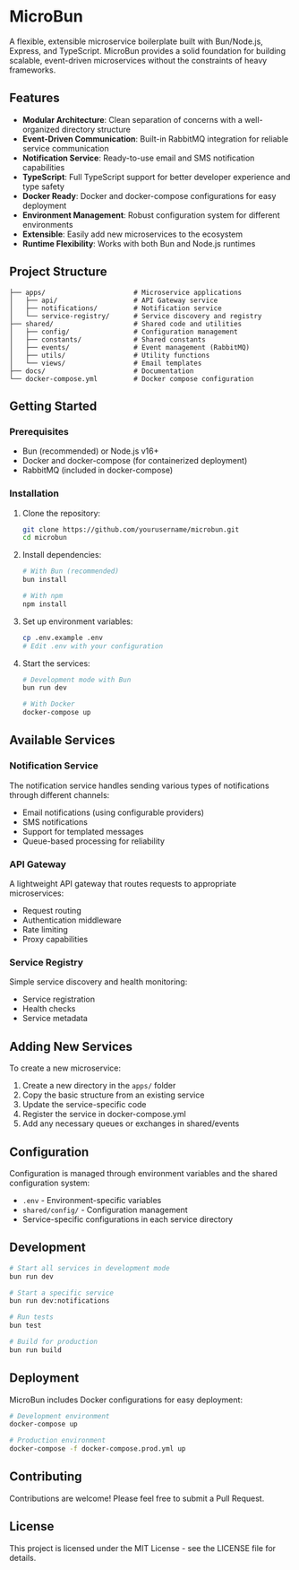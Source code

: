 # MicroBun

A flexible, extensible microservice boilerplate built with Bun/Node.js, Express, and TypeScript. MicroBun provides a solid foundation for building scalable, event-driven microservices without the constraints of heavy frameworks.

## Features

- **Modular Architecture**: Clean separation of concerns with a well-organized directory structure
- **Event-Driven Communication**: Built-in RabbitMQ integration for reliable service communication
- **Notification Service**: Ready-to-use email and SMS notification capabilities
- **TypeScript**: Full TypeScript support for better developer experience and type safety
- **Docker Ready**: Docker and docker-compose configurations for easy deployment
- **Environment Management**: Robust configuration system for different environments
- **Extensible**: Easily add new microservices to the ecosystem
- **Runtime Flexibility**: Works with both Bun and Node.js runtimes

## Project Structure

```
├── apps/                      # Microservice applications
│   ├── api/                   # API Gateway service
│   ├── notifications/         # Notification service
│   └── service-registry/      # Service discovery and registry
├── shared/                    # Shared code and utilities
│   ├── config/                # Configuration management
│   ├── constants/             # Shared constants
│   ├── events/                # Event management (RabbitMQ)
│   ├── utils/                 # Utility functions
│   └── views/                 # Email templates
├── docs/                      # Documentation
└── docker-compose.yml         # Docker compose configuration
```

## Getting Started

### Prerequisites

- Bun (recommended) or Node.js v16+
- Docker and docker-compose (for containerized deployment)
- RabbitMQ (included in docker-compose)

### Installation

1. Clone the repository:
   ```bash
   git clone https://github.com/yourusername/microbun.git
   cd microbun
   ```

2. Install dependencies:
   ```bash
   # With Bun (recommended)
   bun install

   # With npm
   npm install
   ```

3. Set up environment variables:
   ```bash
   cp .env.example .env
   # Edit .env with your configuration
   ```

4. Start the services:
   ```bash
   # Development mode with Bun
   bun run dev

   # With Docker
   docker-compose up
   ```

## Available Services

### Notification Service

The notification service handles sending various types of notifications through different channels:

- Email notifications (using configurable providers)
- SMS notifications
- Support for templated messages
- Queue-based processing for reliability

### API Gateway

A lightweight API gateway that routes requests to appropriate microservices:

- Request routing
- Authentication middleware
- Rate limiting
- Proxy capabilities

### Service Registry

Simple service discovery and health monitoring:

- Service registration
- Health checks
- Service metadata

## Adding New Services

To create a new microservice:

1. Create a new directory in the `apps/` folder
2. Copy the basic structure from an existing service
3. Update the service-specific code
4. Register the service in docker-compose.yml
5. Add any necessary queues or exchanges in shared/events

## Configuration

Configuration is managed through environment variables and the shared configuration system:

- `.env` - Environment-specific variables
- `shared/config/` - Configuration management
- Service-specific configurations in each service directory

## Development

```bash
# Start all services in development mode
bun run dev

# Start a specific service
bun run dev:notifications

# Run tests
bun test

# Build for production
bun run build
```

## Deployment

MicroBun includes Docker configurations for easy deployment:

```bash
# Development environment
docker-compose up

# Production environment
docker-compose -f docker-compose.prod.yml up
```

## Contributing

Contributions are welcome! Please feel free to submit a Pull Request.

## License

This project is licensed under the MIT License - see the LICENSE file for details.